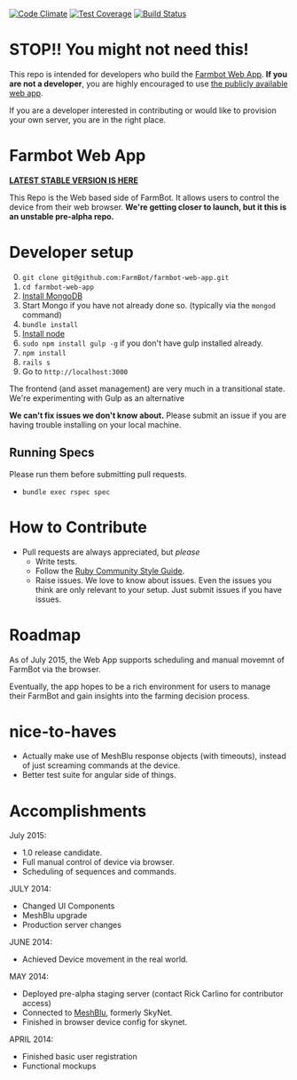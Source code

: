 [![Code Climate](https://codeclimate.com/github/FarmBot/farmbot-web-app/badges/gpa.svg)](https://codeclimate.com/github/FarmBot/farmbot-web-app)
[![Test Coverage](https://codeclimate.com/github/FarmBot/farmbot-web-app/badges/coverage.svg)](https://codeclimate.com/github/FarmBot/farmbot-web-app)
[![Build Status](https://travis-ci.org/FarmBot/farmbot-web-app.svg)](https://travis-ci.org/FarmBot/farmbot-web-app)

# STOP!! You might not need this!

This repo is intended for developers who build the [Farmbot Web App](http://my.farmbot.io/). **If you are not a developer**, you are highly encouraged to use [the publicly available web app](http://my.farmbot.io/).

If you are a developer interested in contributing or would like to provision your own server, you are in the right place.

# Farmbot Web App

**[LATEST STABLE VERSION IS HERE](https://github.com/FarmBot/farmbot-web-app/tree/dcf7cecf83d4b489ec55620f30614cc6b7c202f3)**

This Repo is the Web based side of FarmBot. It allows users to control the device from their web browser. **We're getting closer to launch, but it this is an unstable pre-alpha repo.**

# Developer setup

 0. `git clone git@github.com:FarmBot/farmbot-web-app.git`
 0. `cd farmbot-web-app`
 0. [Install MongoDB](http://docs.mongodb.org/manual/tutorial/install-mongodb-on-os-x/)
 0. Start Mongo if you have not already done so. (typically via the `mongod` command)
 0. `bundle install`
 0. [Install node](https://nodejs.org/en/download/package-manager/)
 0. `sudo npm install gulp -g` if you don't have gulp installed already.
 0.  `npm install`
 0. `rails s`
 0. Go to `http://localhost:3000`

The frontend (and asset management) are very much in a transitional state. We're experimenting with Gulp as an alternative

**We can't fix issues we don't know about.** Please submit an issue if you are having trouble installing on your local machine.

## Running Specs

Please run them before submitting pull requests.

 * `bundle exec rspec spec`

# How to Contribute

 * Pull requests are always appreciated, but *please*
   * Write tests.
   * Follow the [Ruby Community Style Guide](https://github.com/bbatsov/ruby-style-guide).
   * Raise issues. We love to know about issues. Even the issues you think are only relevant to your setup. Just submit issues if you have issues.

# Roadmap

As of July 2015, the Web App supports scheduling and manual movemnt of FarmBot via the browser.

Eventually, the app hopes to be a rich environment for users to manage their FarmBot and gain insights into the farming decision process.

# nice-to-haves

 * Actually make use of MeshBlu response objects (with timeouts), instead of just screaming commands at the device.
 * Better test suite for angular side of things.

# Accomplishments

July 2015:

 * 1.0 release candidate.
 * Full manual control of device via browser.
 * Scheduling of sequences and commands.

JULY 2014:

 * Changed UI Components
 * MeshBlu upgrade
 * Production server changes

JUNE 2014:

 * Achieved Device movement in the real world.

MAY 2014:

 * Deployed pre-alpha staging server (contact Rick Carlino for contributor access)
 * Connected to [MeshBlu](http://www.skynet.im/), formerly SkyNet.
 * Finished in browser device config for skynet.

APRIL 2014:

 * Finished basic user registration
 * Functional mockups
